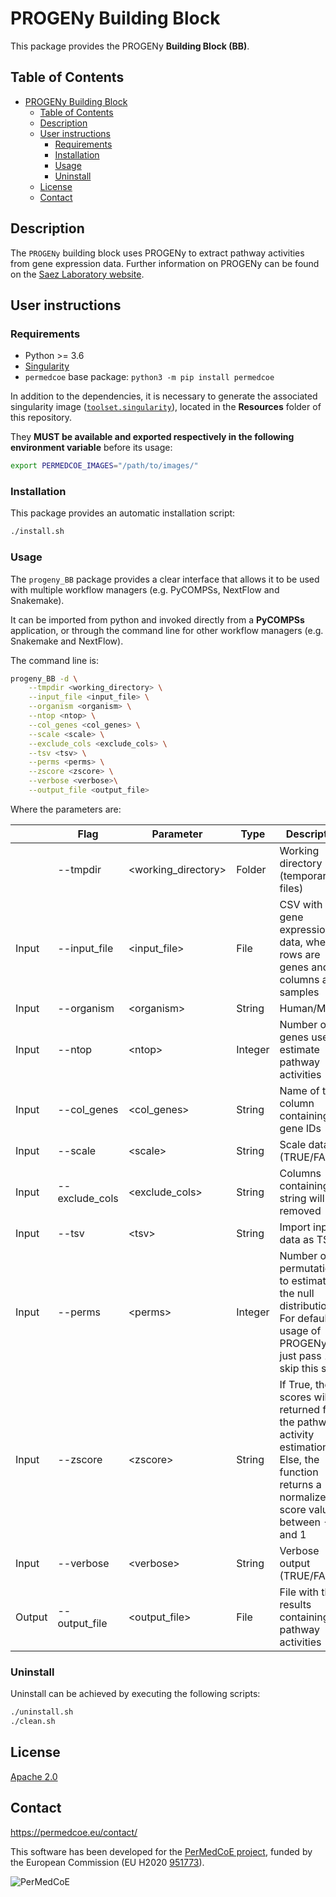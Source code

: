 # PROGENy Building Block

This package provides the PROGENy **Building Block (BB)**.

## Table of Contents

- [PROGENy Building Block](#progeny-building-block)
  - [Table of Contents](#table-of-contents)
  - [Description](#description)
  - [User instructions](#user-instructions)
    - [Requirements](#requirements)
    - [Installation](#installation)
    - [Usage](#usage)
    - [Uninstall](#uninstall)
  - [License](#license)
  - [Contact](#contact)

## Description

The `PROGENy` building block uses PROGENy to extract pathway activities from gene expression data. Further information on PROGENy can be found on the [Saez Laboratory website](https://saezlab.github.io/progeny/).

## User instructions

### Requirements

- Python >= 3.6
- [Singularity](https://singularity.lbl.gov/docs-installation)
- `permedcoe` base package: `python3 -m pip install permedcoe`

In addition to the dependencies, it is necessary to generate the associated
singularity image ([`toolset.singularity`](../Resources/images/toolset.singularity)),
located in the **Resources** folder of this repository.

They **MUST be available and exported respectively in the following environment variable**
before its usage:

```bash
export PERMEDCOE_IMAGES="/path/to/images/"
```

### Installation

This package provides an automatic installation script:

```bash
./install.sh
```

### Usage

The `progeny_BB` package provides a clear interface that allows
it to be used with multiple workflow managers (e.g. PyCOMPSs, NextFlow and
Snakemake).

It can be imported from python and invoked directly from a **PyCOMPSs**
application, or through the command line for other workflow managers
(e.g. Snakemake and NextFlow).

The command line is:

```bash
progeny_BB -d \
    --tmpdir <working_directory> \
    --input_file <input_file> \
    --organism <organism> \
    --ntop <ntop> \
    --col_genes <col_genes> \
    --scale <scale> \
    --exclude_cols <exclude_cols> \
    --tsv <tsv> \
    --perms <perms> \
    --zscore <zscore> \
    --verbose <verbose>\
    --output_file <output_file>
```

Where the parameters are:

|        | Flag                | Parameter            | Type    | Description                                                                 |
|--------|---------------------|----------------------|---------|-----------------------------------------------------------------------------|
|        | --tmpdir            | \<working_directory> | Folder  | Working directory (temporary files)                                         |
| Input  | --input_file        | \<input_file>        | File    | CSV with gene expression data, where rows are genes and columns are samples |
| Input  | --organism          | \<organism>          | String  | Human/Mouse                                                                 |
| Input  | --ntop              | \<ntop>              | Integer | Number of top genes used to estimate pathway activities                     |
| Input  | --col_genes         | \<col_genes>         | String  | Name of the column containing gene IDs                                      |
| Input  | --scale             | \<scale>             | String  | Scale data (TRUE/FALSE)                                                     |
| Input  | --exclude_cols      | \<exclude_cols>      | String  | Columns containing this string will be removed                              |
| Input  | --tsv               | \<tsv>               | String  | Import input data as TSV                                                    |
| Input  | --perms             | \<perms>             | Integer | Number of permutations to estimate the null distribution. For default usage of PROGENy, just pass 1 to skip this step |
| Input  | --zscore            | \<zscore>            | String  | If True, the z-scores will be returned for the pathway activity estimations. Else, the function returns a normalized z-score value between -1 and 1 |
| Input  | --verbose           | \<verbose>           | String  | Verbose output (TRUE/FALSE)                                                 |
| Output | --output_file       | \<output_file>       | File    | File with the results containing pathway activities                         |

### Uninstall

Uninstall can be achieved by executing the following scripts:

```bash
./uninstall.sh
./clean.sh
```

## License

[Apache 2.0](https://www.apache.org/licenses/LICENSE-2.0)

## Contact

<https://permedcoe.eu/contact/>

This software has been developed for the [PerMedCoE project](https://permedcoe.eu/), funded by the European Commission (EU H2020 [951773](https://cordis.europa.eu/project/id/951773)).

![](https://permedcoe.eu/wp-content/uploads/2020/11/logo_1.png "PerMedCoE")

